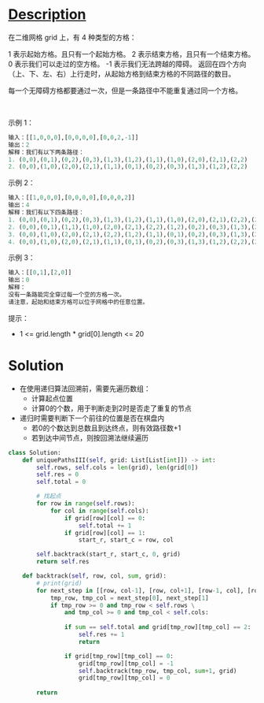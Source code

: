 # [Description](https://leetcode-cn.com/problems/unique-paths-iii)
在二维网格 grid 上，有 4 种类型的方格：

1 表示起始方格。且只有一个起始方格。
2 表示结束方格，且只有一个结束方格。
0 表示我们可以走过的空方格。
-1 表示我们无法跨越的障碍。
返回在四个方向（上、下、左、右）上行走时，从起始方格到结束方格的不同路径的数目。

每一个无障碍方格都要通过一次，但是一条路径中不能重复通过同一个方格。

 

示例 1：
```python
输入：[[1,0,0,0],[0,0,0,0],[0,0,2,-1]]
输出：2
解释：我们有以下两条路径：
1. (0,0),(0,1),(0,2),(0,3),(1,3),(1,2),(1,1),(1,0),(2,0),(2,1),(2,2)
2. (0,0),(1,0),(2,0),(2,1),(1,1),(0,1),(0,2),(0,3),(1,3),(1,2),(2,2)
```
示例 2：
```python
输入：[[1,0,0,0],[0,0,0,0],[0,0,0,2]]
输出：4
解释：我们有以下四条路径： 
1. (0,0),(0,1),(0,2),(0,3),(1,3),(1,2),(1,1),(1,0),(2,0),(2,1),(2,2),(2,3)
2. (0,0),(0,1),(1,1),(1,0),(2,0),(2,1),(2,2),(1,2),(0,2),(0,3),(1,3),(2,3)
3. (0,0),(1,0),(2,0),(2,1),(2,2),(1,2),(1,1),(0,1),(0,2),(0,3),(1,3),(2,3)
4. (0,0),(1,0),(2,0),(2,1),(1,1),(0,1),(0,2),(0,3),(1,3),(1,2),(2,2),(2,3)
```
示例 3：
```python
输入：[[0,1],[2,0]]
输出：0
解释：
没有一条路能完全穿过每一个空的方格一次。
请注意，起始和结束方格可以位于网格中的任意位置。
```

提示：

- 1 <= grid.length * grid[0].length <= 20


# Solution
- 在使用递归算法回溯前，需要先遍历数组：
	- 计算起点位置
	- 计算0的个数，用于判断走到2时是否走了重复的节点
- 递归时需要判断下一个前往的位置是否在棋盘内
	- 若0的个数达到总数且到达终点，则有效路径数+1
	- 若到达中间节点，则按回溯法继续遍历
```python
class Solution:
    def uniquePathsIII(self, grid: List[List[int]]) -> int:
        self.rows, self.cols = len(grid), len(grid[0])
        self.res = 0
        self.total = 0

        # 找起点
        for row in range(self.rows):
            for col in range(self.cols):
                if grid[row][col] == 0:
                    self.total += 1
                if grid[row][col] == 1:
                    start_r, start_c = row, col

        self.backtrack(start_r, start_c, 0, grid)
        return self.res

    def backtrack(self, row, col, sum, grid):
        # print(grid)
        for next_step in [[row, col-1], [row, col+1], [row-1, col], [row+1, col]]:
            tmp_row, tmp_col = next_step[0], next_step[1]
            if tmp_row >= 0 and tmp_row < self.rows \
                and tmp_col >= 0 and tmp_col < self.cols:
                
                if sum == self.total and grid[tmp_row][tmp_col] == 2:
                    self.res += 1
                    return 

                if grid[tmp_row][tmp_col] == 0:
                    grid[tmp_row][tmp_col] = -1
                    self.backtrack(tmp_row, tmp_col, sum+1, grid)
                    grid[tmp_row][tmp_col] = 0
        
        return
```